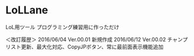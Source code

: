 # LoLLane
LoL用ツール
プログラミング練習用に作っただけ

＜改訂履歴＞
2016/06/04  Ver.00.01 新規作成
2016/06/12  Ver.00.02 チャンプリスト更新、最大化対応、CopyJPボタン、常に最前面表示機能追加
